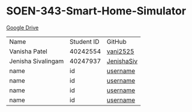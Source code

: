 # SOEN-343-Smart-Home-Simulator

<a href="https://drive.google.com/drive/folders/1JBdkYUl1C41PuekZ6pABAq4UY7PDXJRT?usp=sharing">Google Drive</a>
<table>
  <tr>
    <td>Name</td>
    <td>Student ID</td>
    <td>GitHub</td>
  </tr>

  <tr>
    <td>Vanisha Patel</td>
    <td>40242554</td>
    <td><a href="https://github.com/vani2525">vani2525</a></td>
  </tr>

  <tr>
    <td>Jenisha Sivalingam</td>
    <td>40247937</td>
    <td><a href="https://github.com/JenishaSiv">JenishaSiv</a></td>
  </tr>

  <tr>
    <td>name</td>
    <td>id</td>
    <td><a href="link to profile">username</a></td>
  </tr>

  <tr>
    <td>name</td>
    <td>id</td>
    <td><a href="link to profile">username</a></td>
  </tr>

  <tr>
    <td>name</td>
    <td>id</td>
    <td><a href="link to profile">username</a></td>
  </tr>

  <tr>
    <td>name</td>
    <td>id</td>
    <td><a href="link to profile">username</a></td>
  </tr>
</table>

